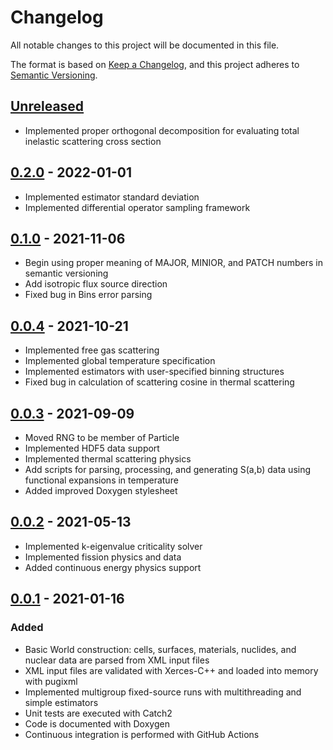 # Changelog
All notable changes to this project will be documented in this file.

The format is based on [Keep a Changelog](https://keepachangelog.com/en/1.0.0/),
and this project adheres to [Semantic Versioning](https://semver.org/spec/v2.0.0.html).

## [Unreleased]
- Implemented proper orthogonal decomposition for evaluating total inelastic
  scattering cross section

## [0.2.0] - 2022-01-01
- Implemented estimator standard deviation
- Implemented differential operator sampling framework

## [0.1.0] - 2021-11-06
- Begin using proper meaning of MAJOR, MINIOR, and PATCH numbers in semantic
  versioning
- Add isotropic flux source direction
- Fixed bug in Bins error parsing

## [0.0.4] - 2021-10-21
- Implemented free gas scattering
- Implemented global temperature specification
- Implemented estimators with user-specified binning structures
- Fixed bug in calculation of scattering cosine in thermal scattering

## [0.0.3] - 2021-09-09
- Moved RNG to be member of Particle
- Implemented HDF5 data support
- Implemented thermal scattering physics
- Add scripts for parsing, processing, and generating S(a,b) data using
  functional expansions in temperature
- Added improved Doxygen stylesheet

## [0.0.2] - 2021-05-13
- Implemented k-eigenvalue criticality solver
- Implemented fission physics and data
- Added continuous energy physics support

## [0.0.1] - 2021-01-16
### Added
- Basic World construction: cells, surfaces, materials, nuclides, and nuclear
  data are parsed from XML input files
- XML input files are validated with Xerces-C++ and loaded into memory with
  pugixml
- Implemented multigroup fixed-source runs with multithreading and simple
  estimators
- Unit tests are executed with Catch2
- Code is documented with Doxygen
- Continuous integration is performed with GitHub Actions

[Unreleased]: https://github.com/agtumulak/minimc/compare/v0.0.1...develop
[0.2.0]: https://github.com/agtumulak/minimc/releases/tag/v0.2.0
[0.1.0]: https://github.com/agtumulak/minimc/releases/tag/v0.1.0
[0.0.4]: https://github.com/agtumulak/minimc/releases/tag/v0.0.4
[0.0.3]: https://github.com/agtumulak/minimc/releases/tag/v0.0.3
[0.0.2]: https://github.com/agtumulak/minimc/releases/tag/v0.0.2
[0.0.1]: https://github.com/agtumulak/minimc/releases/tag/v0.0.1
